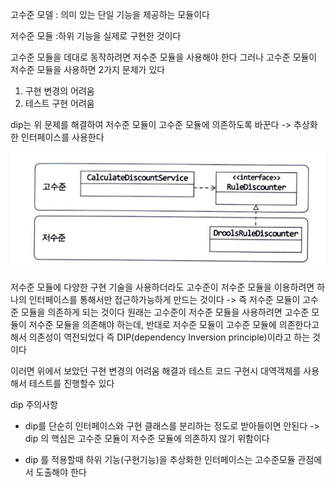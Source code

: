 
고수준 모델 : 의미 있는 단일 기능을 제공하는 모듈이다

저수준 모듈 :하위 기능을 실제로 구현한 것이다

고수준 모듈을 데대로 동작하려면 저수준 모듈을 사용해야 한다
그러나 고수준 모듈이 저수준 모듈을 사용하면 2가지 문제가 있다
1. 구현 변경의 어려움
2. 테스트 구현 어려움

dip는 위 문제를 해결하여 저수준 모듈이 고수준 모듈에 의존하도록 바꾼다
-> 추상화한 인터페이스를 사용한다

![](./img/ex1.png)

저수준 모듈에 다양한 구현 기술을 사용하더라도 고수준이 저수준 모듈을 이용하려면 하나의 인터페이스를 통해서만 접근하가능하게 만드는 것이다
-> 즉 저수준 모듈이 고수준 모듈을 의존하게 되는 것이다 
원래는 고수준이 저수준 모듈을 사용하려면 고수준 모듈이 저수준 모듈을 의존해야 하는데, 
반대로 저수준 모듈이 고수준 모듈에 의존한다고 해서 의존성이 역전되었다
즉 DIP(dependency Inversion principle)이라고 하는 것이다

이러면 위에서 보았던 구현 변경의 어려움 해결과
테스트 코드 구현시 대역객체를 사용해서 테스트를 진행할수 있다


dip 주의사항
- dip를 단순히 인터페이스와 구현 클래스를 분리하는 정도로 받아들이면 안된다
-> dip 의 핵심은 고수준 모듈이 저수준 모듈에 의존하지 않기 위함이다

- dip 를 적용할때 하위 기능(구현기능)을 추상화한 인터페이스는 고수준모듈 관점에서 도출해야 한다